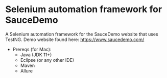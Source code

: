 # Selenium automation framework for SauceDemo

A Selenium automation framework for the SauceDemo website that uses TestNG. Demo website found here: https://www.saucedemo.com/

* Prereqs (for Mac):
  * Java (JDK 11+)
  * Eclipse (or any other IDE)
  * Maven
  * Allure
